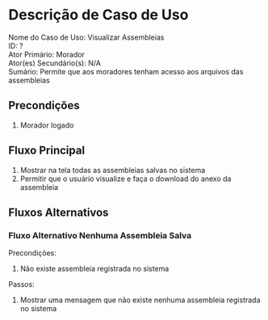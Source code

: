# Descrição de Caso de Uso

Nome do Caso de Uso: Visualizar Assembleias \
ID: ? \
Ator Primário: Morador \
Ator(es) Secundário(s): N/A \
Sumário: Permite que aos moradores tenham acesso aos arquivos das assembleias

## Precondições

1. Morador logado 

## Fluxo Principal

1. Mostrar na tela todas as assembleias salvas no sistema
2. Permitir que o usuário visualize e faça o download do anexo da assembleia

## Fluxos Alternativos

### Fluxo Alternativo Nenhuma Assembleia Salva

Precondições:

1. Não existe assembleia registrada no sistema

Passos:

1. Mostrar uma mensagem que não existe nenhuma assembleia registrada no sistema
